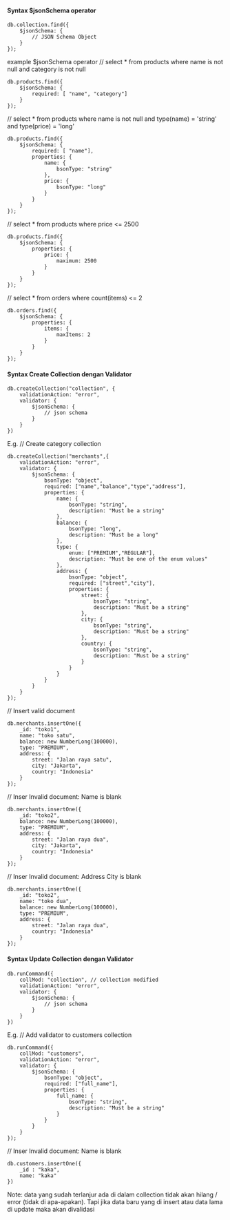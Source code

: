 #### Syntax $jsonSchema operator
```
db.collection.find({
	$jsonSchema: {
		// JSON Schema Object
	}
});
```

example $jsonSchema operator
// select * from products where name is not null and category is not null
```
db.products.find({
    $jsonSchema: {
        required: [ "name", "category"]
    }
});
```


// select * from products where name is not null and type(name) = 'string' and type(price) = 'long'
```
db.products.find({
    $jsonSchema: {
        required: [ "name"],
        properties: {
            name: {
                bsonType: "string"
            },
            price: {
                bsonType: "long"
            }
        }
    }
});
```

// select * from products where price <= 2500
```
db.products.find({
	$jsonSchema: {
		properties: {
			price: {
				maximum: 2500
			}
		}
	}
});
```

// select * from orders where count(items) <= 2
```
db.orders.find({
	$jsonSchema: {
		properties: {
			items: {
				maxItems: 2
			}
		}
	}
});
```

#### Syntax Create Collection dengan Validator
```
db.createCollection("collection", {
	validationAction: "error",
	validator: {
		$jsonSchema: {
			// json schema
		}
	}
})
```
E.g.  // Create category collection
```
db.createCollection("merchants",{
	validationAction: "error",
	validator: {
		$jsonSchema: {
			bsonType: "object",
			required: ["name","balance","type","address"],
			properties: {
				name: {
					bsonType: "string",
					description: "Must be a string"
				},
				balance: {
					bsonType: "long",
					description: "Must be a long"
				},
				type: {
					enum: ["PREMIUM","REGULAR"],
					description: "Must be one of the enum values"
				},
				address: {
					bsonType: "object",
					required: ["street","city"],
					properties: {
						street: {
							bsonType: "string",
							description: "Must be a string"
						},
						city: {
							bsonType: "string",
							description: "Must be a string"
						},
						country: {
							bsonType: "string",
							description: "Must be a string"
						}
					}
				}
			}
		}
	}
});
```

// Insert valid document
```
db.merchants.insertOne({
	_id: "toko1",
	name: "toko satu",
	balance: new NumberLong(100000),
	type: "PREMIUM",
	address: {
		street: "Jalan raya satu",
		city: "Jakarta",
		country: "Indonesia"
	}
});
```

// Inser Invalid document: Name is blank
```
db.merchants.insertOne({
	_id: "toko2",
	balance: new NumberLong(100000),
	type: "PREMIUM",
	address: {
		street: "Jalan raya dua",
		city: "Jakarta",
		country: "Indonesia"
	}
});
```
// Inser Invalid document: Address City is blank
```
db.merchants.insertOne({
	_id: "toko2",
	name: "toko dua",
	balance: new NumberLong(100000),
	type: "PREMIUM",
	address: {
		street: "Jalan raya dua",
		country: "Indonesia"
	}
});
```

#### Syntax Update Collection dengan Validator
```
db.runCommand({
	collMod: "collection", // collection modified
	validationAction: "error",
	validator: {
		$jsonSchema: {
			// json schema
		}
	}
})
```
E.g. // Add validator to customers collection
```
db.runCommand({
	collMod: "customers",
	validationAction: "error",
	validator: {
		$jsonSchema: {
			bsonType: "object",
			required: ["full_name"],
			properties: {
				full_name: {
					bsonType: "string",
					description: "Must be a string"
				}
			}
		}
	}
});
```
// Inser Invalid document: Name is blank
```
db.customers.insertOne({
	_id : "kaka",
	name: "kaka"
})
```

Note: data yang sudah terlanjur ada di dalam collection tidak akan hilang / error (tidak di apa-apakan). Tapi jika data baru yang di insert atau data lama di update maka akan divalidasi
